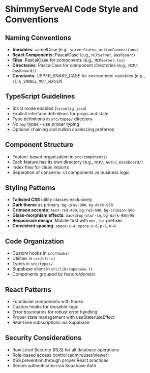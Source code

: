 # ShimmyServeAI Code Style and Conventions

## Naming Conventions
- **Variables**: camelCase (e.g., `serverStatus`, `activeConnections`)
- **React Components**: PascalCase (e.g., `MCPServer`, `Dashboard`)
- **Files**: PascalCase for components (e.g., `MCPServer.tsx`)
- **Directories**: PascalCase for component directories (e.g., `MCP/`, `Dashboard/`)
- **Constants**: UPPER_SNAKE_CASE for environment variables (e.g., `VITE_ENABLE_MCP_SERVER`)

## TypeScript Guidelines
- Strict mode enabled (`tsconfig.json`)
- Explicit interface definitions for props and state
- Type definitions in `src/types/` directory
- No `any` types - use proper typing
- Optional chaining and nullish coalescing preferred

## Component Structure
- Feature-based organization in `src/components/`
- Each feature has its own directory (e.g., `MCP/`, `Auth/`, `Dashboard/`)
- Index files for clean imports
- Separation of concerns: UI components vs business logic

## Styling Patterns
- **Tailwind CSS** utility classes exclusively
- **Dark theme** as primary: `bg-gray-900`, `bg-dark-950`
- **Crimson accents**: `text-red-400`, `bg-red-600`, `bg-crimson-500`
- **Glass-morphism effects**: `backdrop-blur-sm`, `bg-dark-950/95`
- **Responsive design**: Mobile-first with `md:`, `lg:` prefixes
- **Consistent spacing**: `space-x-4`, `space-y-6`, `p-6`, `m-4`

## Code Organization
- Custom hooks in `src/hooks/`
- Utilities in `src/utils/`
- Types in `src/types/`
- Supabase client in `src/lib/supabase.ts`
- Components grouped by feature/domain

## React Patterns
- Functional components with hooks
- Custom hooks for reusable logic
- Error boundaries for robust error handling
- Proper state management with useState/useEffect
- Real-time subscriptions via Supabase

## Security Considerations
- Row Level Security (RLS) for all database operations
- Role-based access control (admin/user/viewer)
- XSS prevention through proper React practices
- Secure authentication via Supabase Auth